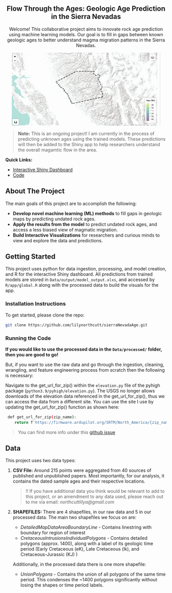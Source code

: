 <!-- PROJECT LOGO AND INTRO SECTION -->
<br />
<div align="center">
  <h2 align="center">Flow Through the Ages: Geologic Age Prediction in the Sierra Nevadas</h2>

  <p align="center">
    Welcome! This collaborative project aims to innovate rock age prediction using machine learning models. 
    Our goal is to fill in gaps between known geologic ages to better understand magma migration patterns 
    in the Sierra Nevadas.
</p>
  
<p align="center">
    <img src="img/geo-animation.gif" alt="animated" />
</p>

</div>

>__Note:__ This is an ongoing project! I am currently in the process of predicting unknown ages using the trained models.
These predictions will then be added to the Shiny app to help researchers understand the overall magamtic flow in the area.

__Quick Links:__
* [Interactive Shiny Dashboard](https://iawc6a-lily-northcutt.shinyapps.io/geoAges/)
* [Code](main_experiment.ipynb)

<!-- About The Project -->
## About The Project 
The main goals of this project are to accomplish the following:
*  __Develop novel machine learning (ML) methods__ to fill gaps in geologic 
maps by predicting undated rock ages.
* __Apply the results from the model__ to predict undated rock ages, and access a less biased view of 
magmatic migration.
*  __Build Interactive Visualizations__ for researchers and curious minds to view and explore the data and predictions.


<!-- Getting Started -->
## Getting Started
This project uses python for data ingestion, processing, and model creation, and R for the interactive Shiny dashboard.
All predictions from trained models are stored in `Data/output/model_output.xlxs`, and accessed by  
`R/app/global.R` along with the processed data to build the visuals for the app.


<!-- Installation Instructions -->
### Installation Instructions
To get started, please clone the repo:
```bash
git clone https://github.com/lilynorthcutt/sierraNevadaAge.git
```


<!-- Running the Code -->
### Running the Code
__If you would like to use the processed data in the `Data/processed/` folder, then you are
good to go!__ 

But, if you want to use the raw data and go through the ingestion, cleaning, wrangling, and feature engineering process
from scratch then the following is necessary:

Navigate to the get_url_for_zip() within the `elevation.py` file of the pyhigh package (`python3.9/pyhigh/elevation.py`). 
The USGS no longer allows downloads of the elevation data referenced in the get_url_for_zip(), thus we can access the data from 
a different site. You can use the site I use by updating the get_url_for_zip() function as shown here:

```bash
 def get_url_for_zip(zip_name):
    return f'https://firmware.ardupilot.org/SRTM/North_America/{zip_name}'
```
> You can find more info under this [github issue](https://github.com/sgherbst/pyhigh/issues/1)


<!-- Data -->
## Data
This project uses two data types:

1. __CSV File:__ Around 215 points were aggregated from 40 sources of published and unpublished papers. Most importantly,
for our analysis, it contains the dated sample ages and their respective locations.
    > :bangbang: If you have additional data you think would be relevant to add to this project, or an amendment to any data used,
please reach out to me via email: _northcuttlilya@gmail.com_

2. __SHAPEFILES:__ There are 4 shapefiles, in our raw data and 5 in our processed data. The main two shapefiles we focus on are:
    
   * *DetailedMapDataAreaBoundaryLine* - Contains linestring with boundary for region of interest
   *  *CretaceousIntrusionsIndividualPolygons* - Contains detailed polygons (approx. 1400), along with a label of its geologic time period
      (Early Cretaceous (eK), Late Cretaceous (lk), and Cretaceous-Jurassic (KJ) )

   Additionally, in the processed data there is one more shapefile:
   
   * _UnionPolygons_ - Contains the union of all polygons of the same time period. This condenses the ~1400 polygons significantly
   without losing the shapes or time period labels.
